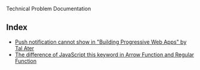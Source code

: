 Technical Problem Documentation

## Index

* [Push notification cannot show in "Building Progressive Web Apps" by Tal Ater](/docs/pwa.md)
* [The difference of JavaScript this keyword in Arrow Function and Regular Function](/docs/this.md)
